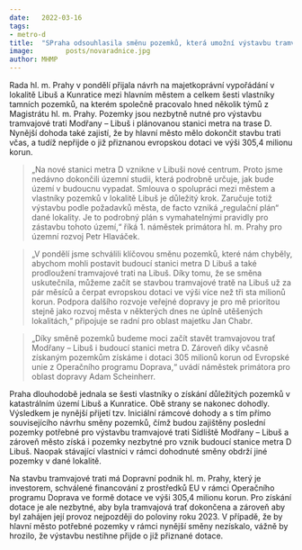 ```yaml
---
date:   2022-03-16
tags:  
- metro-d
title:  "SPraha odsouhlasila směnu pozemků, která umožní výstavbu tramvajové trati i nové stanice metra D v Libuši"
image: 	      posts/novaradnice.jpg
author: MHMP
---
```


Rada hl. m. Prahy v pondělí přijala návrh na majetkoprávní vypořádání v lokalitě Libuš a Kunratice mezi hlavním městem a celkem šesti vlastníky tamních pozemků, na kterém společně pracovalo hned několik týmů z Magistrátu hl. m. Prahy. Pozemky jsou nezbytně nutné pro výstavbu tramvajové trati Modřany – Libuš i plánovanou stanici metra na trase D. Nynější dohoda také zajistí, že by hlavní město mělo dokončit stavbu trati včas, a tudíž nepřijde o již přiznanou evropskou dotaci ve výši 305,4 milionu korun.

> „Na nové stanici metra D vznikne v Libuši nové centrum. Proto jsme nedávno dokončili územní studii, která podrobně určuje, jak bude území v budoucnu vypadat. Smlouva o spolupráci mezi městem a vlastníky pozemků v lokalitě Libuš je důležitý krok. Zaručuje totiž výstavbu podle požadavků města, de facto vzniká „regulační plán“ dané lokality. Je to podrobný plán s vymahatelnými pravidly pro zástavbu tohoto území,“  říká 1. náměstek primátora hl. m. Prahy pro územní rozvoj Petr Hlaváček.

> „V pondělí jsme schválili klíčovou směnu pozemků, které nám chyběly, abychom mohli postavit budoucí stanici metra D Libuš a také prodloužení tramvajové trati na Libuš. Díky tomu, že se směna uskutečnila, můžeme začít se stavbou tramvajové tratě na Libuš už za pár měsíců a čerpat evropskou dotaci ve výši více než tři sta milionů korun. Podpora dalšího rozvoje veřejné dopravy je pro mě prioritou stejně jako rozvoj města v některých dnes ne úplně utěšených lokalitách,“ připojuje se radní pro oblast majetku Jan Chabr.

> „Díky směně pozemků budeme moci začít stavět tramvajovou trať Modřany – Libuš i budoucí stanici metra D. Zároveň díky včasně získaným pozemkům získáme i dotaci 305 milionů korun od Evropské unie z Operačního programu Doprava,“ uvádí náměstek primátora pro oblast dopravy Adam Scheinherr.

Praha dlouhodobě jednala se šesti vlastníky o získání důležitých pozemků v katastrálním území Libuš a Kunratice. Obě strany se nakonec dohodly. Výsledkem je nynější přijetí tzv. Iniciální rámcové dohody a s tím přímo souvisejícího návrhu směny pozemků, čímž budou zajištěny poslední pozemky potřebné pro výstavbu tramvajové trati Sídliště Modřany – Libuš a zároveň město získá i pozemky nezbytné pro vznik budoucí stanice metra D Libuš. Naopak stávající vlastníci v rámci dohodnuté směny obdrží jiné pozemky v dané lokalitě.

Na stavbu tramvajové trati má Dopravní podnik hl. m. Prahy, který je investorem, schválené financování z prostředků EU v rámci Operačního programu Doprava ve formě dotace ve výši 305,4 milionu korun. Pro získání dotace je ale nezbytné, aby byla tramvajová trať dokončena a zároveň aby byl zahájen její provoz nejpozději do poloviny roku 2023. V případě, že by hlavní město potřebné pozemky v rámci nynější směny nezískalo, vážně by hrozilo, že výstavbu nestihne přijde o již přiznané dotace.
